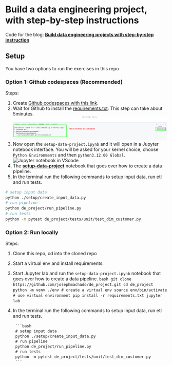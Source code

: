 # Build a data engineering project, with step-by-step instructions

Code for the blog: **[Build data engineering projects with step-by-step instruction](https://www.startdataengineering.com/)**

## Setup

You have two options to run the exercises in this repo

### Option 1: Github codespaces (Recommended)

Steps:

1. Create [Github codespaces with this link](https://github.com/codespaces/new?skip_quickstart=true&machine=basicLinux32gb&repo=858828036&ref=main&devcontainer_path=.devcontainer%2Fdevcontainer.json&geo=UsWest).
2. Wait for Github to install the [requirements.txt](./requirements.txt). This step can take about 5minutes.
        ![installation](./assets/images/inst.png)
3. Now open the `setup-data-project.ipynb` and it will open in a Jupyter notebook interface. You will be asked for your kernel choice, choose `Python Environments` and then `python3.12.00 Global`.
        ![Jupyter notebook in VScode](./assets/images/vsjupy.png)
4. The **[setup-data-project](./setup-data-project.ipynb)** notebook that goes over how to create a data pipeline.
5. In the terminal run the following commands to setup input data, run etl and run tests.

```bash
# setup input data
python ./setup/create_input_data.py
# run pipeline
python de_project/run_pipeline.py
# run tests
python -m pytest de_project/tests/unit/test_dim_customer.py
```

### Option 2: Run locally

Steps:

1. Clone this repo, cd into the cloned repo
2. Start a virtual env and install requirements.
3. Start Jupyter lab and run the `setup-data-project.ipynb` notebook that goes over how to create a data pipeline.
        ```bash
        git clone https://github.com/josephmachado/de_project.git
        cd de_project 
        python -m venv ./env # create a virtual env
        source env/bin/activate # use virtual environment
        pip install -r requirements.txt
        jupyter lab
        ```
4. In the terminal run the following commands to setup input data, run etl and run tests.

        ```bash
        # setup input data
        python ./setup/create_input_data.py
        # run pipeline
        python de_project/run_pipeline.py
        # run tests
        python -m pytest de_project/tests/unit/test_dim_customer.py
        ```

